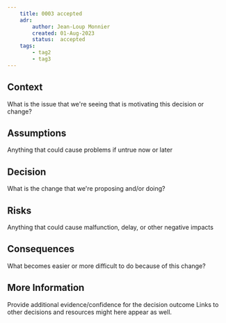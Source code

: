```yaml
---
    title: 0003 accepted
    adr:
        author: Jean-Loup Monnier
        created: 01-Aug-2023
        status:  accepted
    tags:
        - tag2
        - tag3
---
```


## Context

What is the issue that we're seeing that is motivating this decision or change?

## Assumptions

Anything that could cause problems if untrue now or later

## Decision

What is the change that we're proposing and/or doing?

## Risks

Anything that could cause malfunction, delay, or other negative impacts

## Consequences

What becomes easier or more difficult to do because of this change?

## More Information

Provide additional evidence/confidence for the decision outcome
Links to other decisions and resources might here appear as well.
